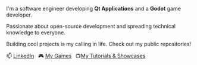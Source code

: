 I'm a software engineer developing **Qt Applications** and a **Godot** game developer.

Passionate about open-source development and spreading technical knowledge to everyone.

Building cool projects is my calling in life. Check out my public repositories!

📫 [LinkedIn](www.linkedin.com/in/johnhunter98) &ensp;🎮 [My Games](https://travh98.itch.io/) &ensp;📺[My Tutorials & Showcases](https://www.youtube.com/@travh98_/videos)

<!---
Travh98/Travh98 is a ✨ special ✨ repository because its `README.md` (this file) appears on your GitHub profile.
You can click the Preview link to take a look at your changes.
--->
